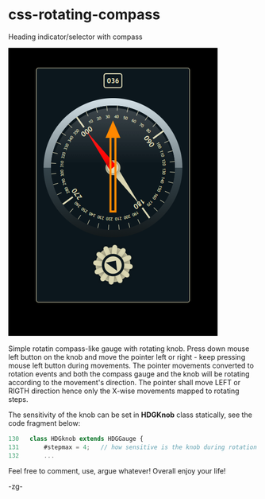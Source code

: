 # css-rotating-compass
Heading indicator/selector with compass

![Compass](img/compass.png)

Simple rotatin compass-like gauge with rotating knob. Press down mouse left button on the knob and move the pointer left or right - keep pressing mouse left button during movements. The pointer movements converted to rotation events and both the compass gauge and the knob will be rotating according to the movement's direction.
The pointer shall move LEFT or RIGTH direction hence only the X-wise movements mapped to rotating steps.

The sensitivity of the knob can be set in **HDGKnob** class statically, see the code fragment below:

```javascript
130   class HDGknob extends HDGGauge {
131       #stepmax = 4;   // how sensitive is the knob during rotation
132       ...
```

Feel free to comment, use, argue whatever! Overall enjoy your life!

-zg-

